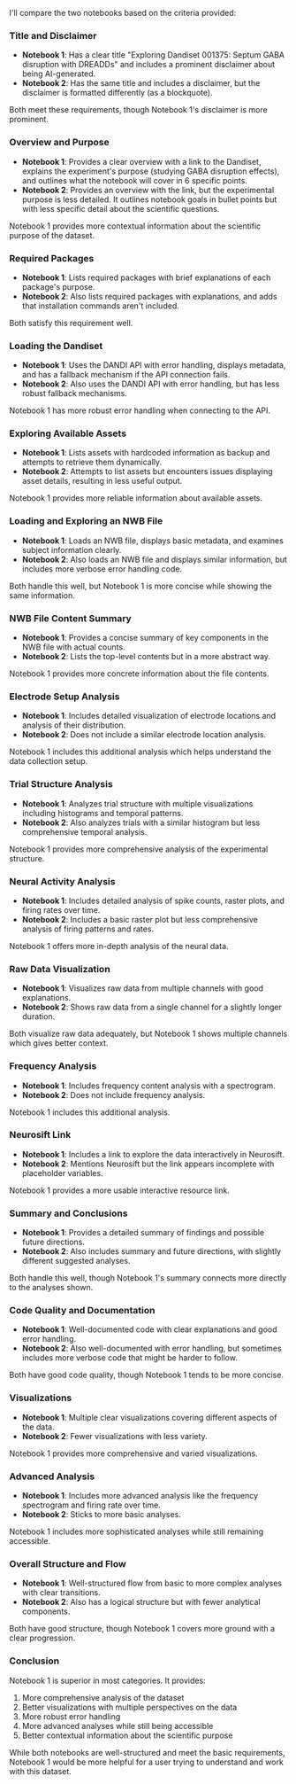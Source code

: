 I'll compare the two notebooks based on the criteria provided:

### Title and Disclaimer
- **Notebook 1**: Has a clear title "Exploring Dandiset 001375: Septum GABA disruption with DREADDs" and includes a prominent disclaimer about being AI-generated.
- **Notebook 2**: Has the same title and includes a disclaimer, but the disclaimer is formatted differently (as a blockquote).

Both meet these requirements, though Notebook 1's disclaimer is more prominent.

### Overview and Purpose
- **Notebook 1**: Provides a clear overview with a link to the Dandiset, explains the experiment's purpose (studying GABA disruption effects), and outlines what the notebook will cover in 6 specific points.
- **Notebook 2**: Provides an overview with the link, but the experimental purpose is less detailed. It outlines notebook goals in bullet points but with less specific detail about the scientific questions.

Notebook 1 provides more contextual information about the scientific purpose of the dataset.

### Required Packages
- **Notebook 1**: Lists required packages with brief explanations of each package's purpose.
- **Notebook 2**: Also lists required packages with explanations, and adds that installation commands aren't included.

Both satisfy this requirement well.

### Loading the Dandiset
- **Notebook 1**: Uses the DANDI API with error handling, displays metadata, and has a fallback mechanism if the API connection fails.
- **Notebook 2**: Also uses the DANDI API with error handling, but has less robust fallback mechanisms.

Notebook 1 has more robust error handling when connecting to the API.

### Exploring Available Assets
- **Notebook 1**: Lists assets with hardcoded information as backup and attempts to retrieve them dynamically.
- **Notebook 2**: Attempts to list assets but encounters issues displaying asset details, resulting in less useful output.

Notebook 1 provides more reliable information about available assets.

### Loading and Exploring an NWB File
- **Notebook 1**: Loads an NWB file, displays basic metadata, and examines subject information clearly.
- **Notebook 2**: Also loads an NWB file and displays similar information, but includes more verbose error handling code.

Both handle this well, but Notebook 1 is more concise while showing the same information.

### NWB File Content Summary
- **Notebook 1**: Provides a concise summary of key components in the NWB file with actual counts.
- **Notebook 2**: Lists the top-level contents but in a more abstract way.

Notebook 1 provides more concrete information about the file contents.

### Electrode Setup Analysis
- **Notebook 1**: Includes detailed visualization of electrode locations and analysis of their distribution.
- **Notebook 2**: Does not include a similar electrode location analysis.

Notebook 1 includes this additional analysis which helps understand the data collection setup.

### Trial Structure Analysis
- **Notebook 1**: Analyzes trial structure with multiple visualizations including histograms and temporal patterns.
- **Notebook 2**: Also analyzes trials with a similar histogram but less comprehensive temporal analysis.

Notebook 1 provides more comprehensive analysis of the experimental structure.

### Neural Activity Analysis
- **Notebook 1**: Includes detailed analysis of spike counts, raster plots, and firing rates over time.
- **Notebook 2**: Includes a basic raster plot but less comprehensive analysis of firing patterns and rates.

Notebook 1 offers more in-depth analysis of the neural data.

### Raw Data Visualization
- **Notebook 1**: Visualizes raw data from multiple channels with good explanations.
- **Notebook 2**: Shows raw data from a single channel for a slightly longer duration.

Both visualize raw data adequately, but Notebook 1 shows multiple channels which gives better context.

### Frequency Analysis
- **Notebook 1**: Includes frequency content analysis with a spectrogram.
- **Notebook 2**: Does not include frequency analysis.

Notebook 1 includes this additional analysis.

### Neurosift Link
- **Notebook 1**: Includes a link to explore the data interactively in Neurosift.
- **Notebook 2**: Mentions Neurosift but the link appears incomplete with placeholder variables.

Notebook 1 provides a more usable interactive resource link.

### Summary and Conclusions
- **Notebook 1**: Provides a detailed summary of findings and possible future directions.
- **Notebook 2**: Also includes summary and future directions, with slightly different suggested analyses.

Both handle this well, though Notebook 1's summary connects more directly to the analyses shown.

### Code Quality and Documentation
- **Notebook 1**: Well-documented code with clear explanations and good error handling.
- **Notebook 2**: Also well-documented with error handling, but sometimes includes more verbose code that might be harder to follow.

Both have good code quality, though Notebook 1 tends to be more concise.

### Visualizations
- **Notebook 1**: Multiple clear visualizations covering different aspects of the data.
- **Notebook 2**: Fewer visualizations with less variety.

Notebook 1 provides more comprehensive and varied visualizations.

### Advanced Analysis
- **Notebook 1**: Includes more advanced analysis like the frequency spectrogram and firing rate over time.
- **Notebook 2**: Sticks to more basic analyses.

Notebook 1 includes more sophisticated analyses while still remaining accessible.

### Overall Structure and Flow
- **Notebook 1**: Well-structured flow from basic to more complex analyses with clear transitions.
- **Notebook 2**: Also has a logical structure but with fewer analytical components.

Both have good structure, though Notebook 1 covers more ground with a clear progression.

### Conclusion
Notebook 1 is superior in most categories. It provides:
1. More comprehensive analysis of the dataset
2. Better visualizations with multiple perspectives on the data
3. More robust error handling
4. More advanced analyses while still being accessible
5. Better contextual information about the scientific purpose

While both notebooks are well-structured and meet the basic requirements, Notebook 1 would be more helpful for a user trying to understand and work with this dataset.